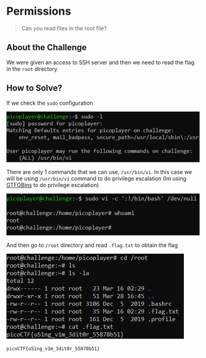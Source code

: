 # Permissions
> Can you read files in the root file?

## About the Challenge
We were given an access to SSH server and then we need to read the flag in the `root` directory

## How to Solve?
If we check the `sudo` configuration

![sudo](images/sudo.png)

There are only 1 commands that we can use, `/usr/bin/vi`. In this case we will be using `/usr/bin/vi` command to do privilege escalation (Im using [GTFOBins](https://gtfobins.github.io/gtfobins/vi/#sudo) to do privilege escalation)

![privesc](images/privesc.png)

And then go to `/root` directory and read `.flag.txt` to obtain the flag

![flag](images/flag.png)

```
picoCTF{uS1ng_v1m_3dit0r_55878b51}
```